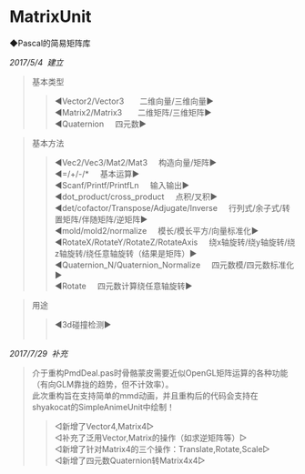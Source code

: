 # MatrixUnit     
    
◆Pascal的简易矩阵库                 
                 
*2017/5/4  建立*                
>基本类型                  
>>◀Vector2/Vector3       二维向量/三维向量▶                  
>>◀Matrix2/Matrix3       二维矩阵/三维矩阵▶                   
>>◀Quaternion      四元数▶                   
                           
>基本方法                   
>>◀Vec2/Vec3/Mat2/Mat3     构造向量/矩阵▶                    
>>◀=/+/-/*     基本运算▶                      
>>◀Scanf/Printf/PrintfLn     输入输出▶                    
>>◀dot_product/cross_product     点积/叉积▶                       
>>◀det/cofactor/Transpose/Adjugate/Inverse     行列式/余子式/转置矩阵/伴随矩阵/逆矩阵▶                      
>>◀mold/mold2/normalize     模长/模长平方/向量标准化▶                      
>>◀RotateX/RotateY/RotateZ/RotateAxis     绕x轴旋转/绕y轴旋转/绕z轴旋转/绕任意轴旋转（结果是矩阵）▶                    
>>◀Quaternion_N/Quaternion_Normalize     四元数模/四元数标准化▶                       
>>◀Rotate     四元数计算绕任意轴旋转▶                        
                                 
>用途                          
>>◀3d碰撞检测▶                                
              
              
              
*2017/7/29  补充*             
>介于重构PmdDeal.pas时骨骼蒙皮需要近似OpenGL矩阵运算的各种功能（有向GLM靠拢的趋势，但不计效率）。              
>此次重构旨在支持简单的mmd动画，并且重构后的代码会支持在shyakocat的SimpleAnimeUnit中绘制！                
>>◁新增了Vector4,Matrix4▷             
>>◁补充了泛用Vector,Matrix的操作（如求逆矩阵等）▷              
>>◁新增了针对Matrix4的三个操作：Translate,Rotate,Scale▷                   
>>◁新增了四元数Quaternion转Matrix4x4▷                         
                     
                                          
                                                               
                                                                                    
                                                                                    



